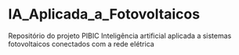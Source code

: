 # IA_Aplicada_a_Fotovoltaicos
Repositório do projeto PIBIC Inteligência artificial aplicada a sistemas fotovoltaicos conectados com a rede elétrica
